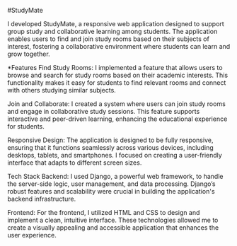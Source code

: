 #StudyMate

I developed StudyMate, a responsive web application designed to support group study and collaborative learning among students. The application enables users to find and join study rooms based on their subjects of interest, fostering a collaborative environment where students can learn and grow together.

*Features
Find Study Rooms: I implemented a feature that allows users to browse and search for study rooms based on their academic interests. This functionality makes it easy for students to find relevant rooms and connect with others studying similar subjects.

Join and Collaborate: I created a system where users can join study rooms and engage in collaborative study sessions. This feature supports interactive and peer-driven learning, enhancing the educational experience for students.

Responsive Design: The application is designed to be fully responsive, ensuring that it functions seamlessly across various devices, including desktops, tablets, and smartphones. I focused on creating a user-friendly interface that adapts to different screen sizes.

Tech Stack
Backend: I used Django, a powerful web framework, to handle the server-side logic, user management, and data processing. Django’s robust features and scalability were crucial in building the application's backend infrastructure.

Frontend: For the frontend, I utilized HTML and CSS to design and implement a clean, intuitive interface. These technologies allowed me to create a visually appealing and accessible application that enhances the user experience.
